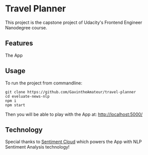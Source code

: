 # Travel Planner

This project is the capstone project of Udacity's Frontend Engineer Nanodegree course.

## Features
The App 
## Usage
To run the project from commandline:
```
git clone https://github.com/GavintheAmateur/travel-planner
cd eveluate-news-nlp
npm i
npm start
```
Then you will be able to play with the App at: [http://localhost:5000/](http://localhost:5000/)
## Technology
Special thanks to [Sentiment Cloud](https://www.meaningcloud.com/) which powers the App with NLP Sentiment Analysis technology!